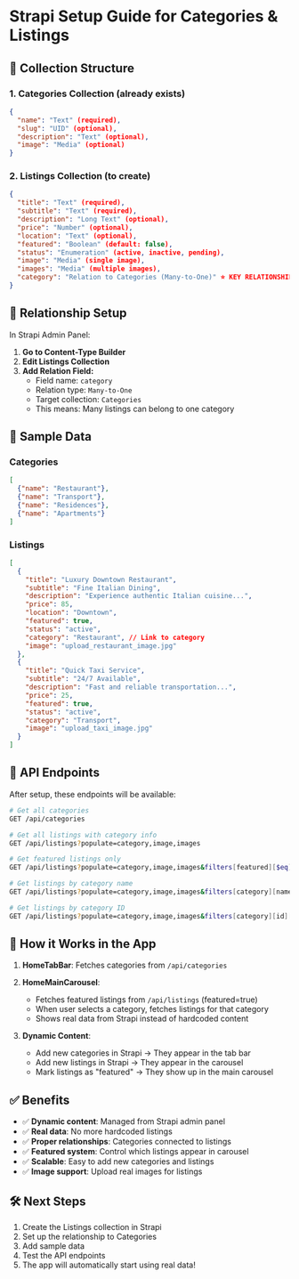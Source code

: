 # Strapi Setup Guide for Categories & Listings

## 🎯 Collection Structure

### 1. Categories Collection (already exists)
```json
{
  "name": "Text" (required),
  "slug": "UID" (optional),
  "description": "Text" (optional),
  "image": "Media" (optional)
}
```

### 2. Listings Collection (to create)
```json
{
  "title": "Text" (required),
  "subtitle": "Text" (required),
  "description": "Long Text" (optional),
  "price": "Number" (optional),
  "location": "Text" (optional),
  "featured": "Boolean" (default: false),
  "status": "Enumeration" (active, inactive, pending),
  "image": "Media" (single image),
  "images": "Media" (multiple images),
  "category": "Relation to Categories (Many-to-One)" ⭐ KEY RELATIONSHIP
}
```

## 🔗 Relationship Setup

In Strapi Admin Panel:

1. **Go to Content-Type Builder**
2. **Edit Listings Collection**
3. **Add Relation Field:**
   - Field name: `category`
   - Relation type: `Many-to-One`
   - Target collection: `Categories`
   - This means: Many listings can belong to one category

## 📝 Sample Data

### Categories
```json
[
  {"name": "Restaurant"},
  {"name": "Transport"}, 
  {"name": "Residences"},
  {"name": "Apartments"}
]
```

### Listings
```json
[
  {
    "title": "Luxury Downtown Restaurant",
    "subtitle": "Fine Italian Dining",
    "description": "Experience authentic Italian cuisine...",
    "price": 85,
    "location": "Downtown",
    "featured": true,
    "status": "active",
    "category": "Restaurant", // Link to category
    "image": "upload_restaurant_image.jpg"
  },
  {
    "title": "Quick Taxi Service", 
    "subtitle": "24/7 Available",
    "description": "Fast and reliable transportation...",
    "price": 25,
    "featured": true,
    "status": "active",
    "category": "Transport",
    "image": "upload_taxi_image.jpg"
  }
]
```

## 🚀 API Endpoints

After setup, these endpoints will be available:

```bash
# Get all categories
GET /api/categories

# Get all listings with category info
GET /api/listings?populate=category,image,images

# Get featured listings only
GET /api/listings?populate=category,image,images&filters[featured][$eq]=true

# Get listings by category name
GET /api/listings?populate=category,image,images&filters[category][name][$eq]=Restaurant

# Get listings by category ID
GET /api/listings?populate=category,image,images&filters[category][id][$eq]=2
```

## 🎨 How it Works in the App

1. **HomeTabBar**: Fetches categories from `/api/categories`
2. **HomeMainCarousel**: 
   - Fetches featured listings from `/api/listings` (featured=true)
   - When user selects a category, fetches listings for that category
   - Shows real data from Strapi instead of hardcoded content

3. **Dynamic Content**: 
   - Add new categories in Strapi → They appear in the tab bar
   - Add new listings in Strapi → They appear in the carousel
   - Mark listings as "featured" → They show up in the main carousel

## ✅ Benefits

- ✅ **Dynamic content**: Managed from Strapi admin panel
- ✅ **Real data**: No more hardcoded listings
- ✅ **Proper relationships**: Categories connected to listings
- ✅ **Featured system**: Control which listings appear in carousel
- ✅ **Scalable**: Easy to add new categories and listings
- ✅ **Image support**: Upload real images for listings

## 🛠️ Next Steps

1. Create the Listings collection in Strapi
2. Set up the relationship to Categories
3. Add sample data
4. Test the API endpoints
5. The app will automatically start using real data!
